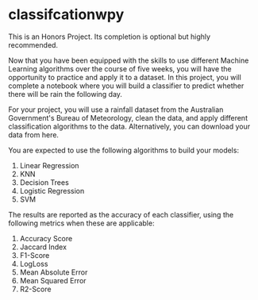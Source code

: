# classifcationwpy

This is an Honors Project. Its completion is optional but highly recommended.

Now that you have been equipped with the skills to use different Machine Learning algorithms over the course of five weeks, you will have the opportunity to practice and apply it to a dataset. In this project, you will complete a notebook where you will build a classifier to predict whether there will be rain the following day.

For your project, you will use a rainfall dataset from the Australian Government's Bureau of Meteorology, clean the data, and apply different classification algorithms to the data. Alternatively, you can download your data from 
here.

You are expected to use the following algorithms to build your models:

1.  Linear Regression
2.  KNN
3.  Decision Trees
4.  Logistic Regression
5.  SVM

The results are reported as the accuracy of each classifier, using the following metrics when these are applicable:

1. Accuracy Score
2. Jaccard Index
3. F1-Score
4. LogLoss
5. Mean Absolute Error
6. Mean Squared Error
7. R2-Score
